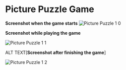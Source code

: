 # Picture Puzzle Game
**Screenshot when the game starts**
![Picture Puzzle 1 0](https://github.com/Sslegendars/Unity-Simple-Game-Project/assets/135840601/3e90855b-9272-4461-8ee7-f186295aed57)

**Screenshot while playing the game**

![Picture Puzzle 1 1](https://github.com/Sslegendars/Unity-Simple-Game-Project/assets/135840601/8963b0eb-1bfb-40b7-99fd-91cd5ba5b0db)

ALT TEXT[**Screenshot after finishing the game**]

![Picture Puzzle 1 2](https://github.com/Sslegendars/Unity-Simple-Game-Project/assets/135840601/50f236f0-68be-479a-904f-9d369716cd89)







